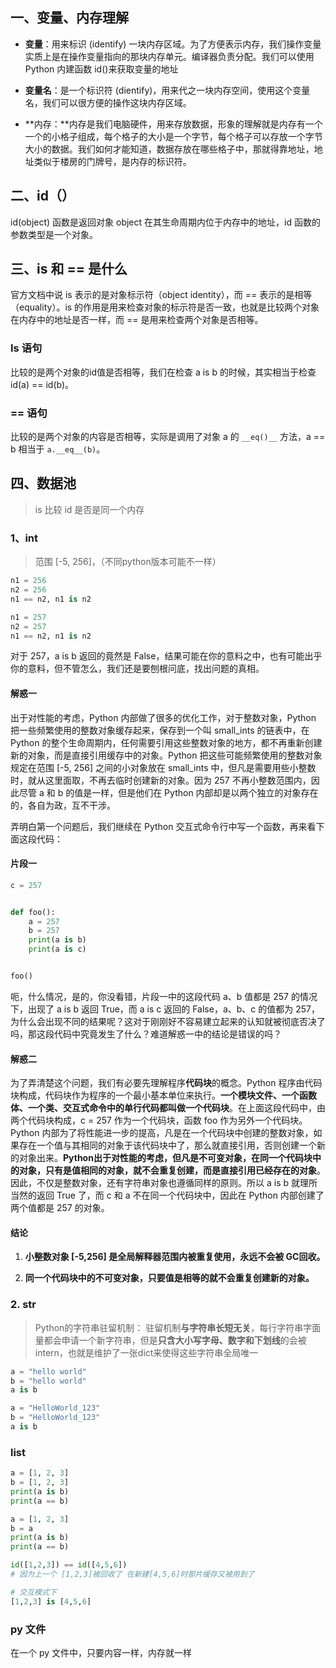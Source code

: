 <!-- #region -->
## 一、变量、内存理解

- **变量**：用来标识 (identify) 一块内存区域。为了方便表示内存，我们操作变量实质上是在操作变量指向的那块内存单元。编译器负责分配。我们可以使用 Python 内建函数 id()来获取变量的地址

- **变量名**：是一个标识符 (dientify)，用来代之一块内存空间，使用这个变量名，我们可以很方便的操作这块内存区域。

- **内存：**内存是我们电脑硬件，用来存放数据，形象的理解就是内存有一个一个的小格子组成，每个格子的大小是一个字节，每个格子可以存放一个字节大小的数据。我们如何才能知道，数据存放在哪些格子中，那就得靠地址，地址类似于楼房的门牌号，是内存的标识符。


## 二、id（）

id(object) 函数是返回对象 object 在其生命周期内位于内存中的地址，id 函数的参数类型是一个对象。


## 三、is 和 == 是什么

官方文档中说 is 表示的是对象标示符（object identity），而 == 表示的是相等（equality）。is 的作用是用来检查对象的标示符是否一致，也就是比较两个对象在内存中的地址是否一样，而 == 是用来检查两个对象是否相等。

### Is 语句

比较的是两个对象的id值是否相等，我们在检查 a is b 的时候，其实相当于检查 id(a) == id(b)。

### == 语句

比较的是两个对象的内容是否相等，实际是调用了对象 a 的 `__eq()__` 方法，a == b 相当于 `a.__eq__(b)`。

## 四、数据池

>is 比较 id 是否是同一个内存

### 1、int  

> 范围 [-5, 256]，（不同python版本可能不一样）
<!-- #endregion -->

```python
n1 = 256
n2 = 256
n1 == n2, n1 is n2
```

```python
n1 = 257
n2 = 257
n1 == n2, n1 is n2
```

对于 257，a is b 返回的竟然是 False，结果可能在你的意料之中，也有可能出乎你的意料，但不管怎么，我们还是要刨根问底，找出问题的真相。


#### 解惑一

出于对性能的考虑，Python 内部做了很多的优化工作，对于整数对象，Python 把一些频繁使用的整数对象缓存起来，保存到一个叫 small_ints 的链表中，在 Python 的整个生命周期内，任何需要引用这些整数对象的地方，都不再重新创建新的对象，而是直接引用缓存中的对象。Python 把这些可能频繁使用的整数对象规定在范围 [-5, 256] 之间的小对象放在 small_ints 中，但凡是需要用些小整数时，就从这里面取，不再去临时创建新的对象。因为 257 不再小整数范围内，因此尽管 a 和 b 的值是一样，但是他们在 Python 内部却是以两个独立的对象存在的，各自为政，互不干涉。

弄明白第一个问题后，我们继续在 Python 交互式命令行中写一个函数，再来看下面这段代码：

#### 片段一

```python
c = 257


def foo():
    a = 257
    b = 257
    print(a is b)
    print(a is c)


foo()
```

呃，什么情况，是的，你没看错，片段一中的这段代码 a、b 值都是 257 的情况下，出现了 a is b 返回 True，而 a is c 返回的 False，a、b、c 的值都为 257，为什么会出现不同的结果呢？这对于刚刚好不容易建立起来的认知就被彻底否决了吗，那这段代码中究竟发生了什么？难道解惑一中的结论是错误的吗？

#### 解惑二

为了弄清楚这个问题，我们有必要先理解程序**代码块**的概念。Python 程序由代码块构成，代码块作为程序的一个最小基本单位来执行。**一个模块文件、一个函数体、一个类、交互式命令中的单行代码都叫做一个代码块**。在上面这段代码中，由两个代码块构成，c = 257 作为一个代码块，函数 foo 作为另外一个代码块。Python 内部为了将性能进一步的提高，凡是在一个代码块中创建的整数对象，如果存在一个值与其相同的对象于该代码块中了，那么就直接引用，否则创建一个新的对象出来。**Python出于对性能的考虑，但凡是不可变对象，在同一个代码块中的对象，只有是值相同的对象，就不会重复创建，而是直接引用已经存在的对象**。因此，不仅是整数对象，还有字符串对象也遵循同样的原则。所以 a is b 就理所当然的返回 True 了，而 c 和 a 不在同一个代码块中，因此在 Python 内部创建了两个值都是 257 的对象。

#### 结论

1. **小整数对象 [-5,256] 是全局解释器范围内被重复使用，永远不会被 GC回收。**

2. **同一个代码块中的不可变对象，只要值是相等的就不会重复创建新的对象。**


### 2. str

> Python的字符串驻留机制： 驻留机制**与字符串长短无关**，每行字符串字面量都会申请一个新字符串，但是**只含大小写字母、数字和下划线**的会被intern，也就是维护了一张dict来使得这些字符串全局唯一

```python
a = "hello world"
b = "hello world"
a is b
```

```python
a = "HelloWorld_123"
b = "HelloWorld_123"
a is b
```

### list

```python
a = [1, 2, 3]
b = [1, 2, 3]
print(a is b)
print(a == b)
```

```python
a = [1, 2, 3]
b = a
print(a is b)
print(a == b)
```

```python
id([1,2,3]) == id([4,5,6])
# 因为上一个 [1,2,3]被回收了 在新建[4,5,6]时那片缓存又被用到了
```

```python
# 交互模式下
[1,2,3] is [4,5,6]
```

### py 文件

在一个 py 文件中，只要内容一样，内存就一样
